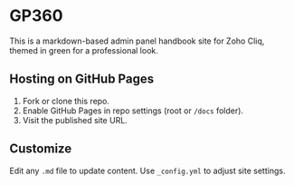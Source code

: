 # GP360

This is a markdown-based admin panel handbook site for Zoho Cliq, themed in green for a professional look.

## Hosting on GitHub Pages

1. Fork or clone this repo.
2. Enable GitHub Pages in repo settings (root or `/docs` folder).
3. Visit the published site URL.

## Customize

Edit any `.md` file to update content.
Use `_config.yml` to adjust site settings.

